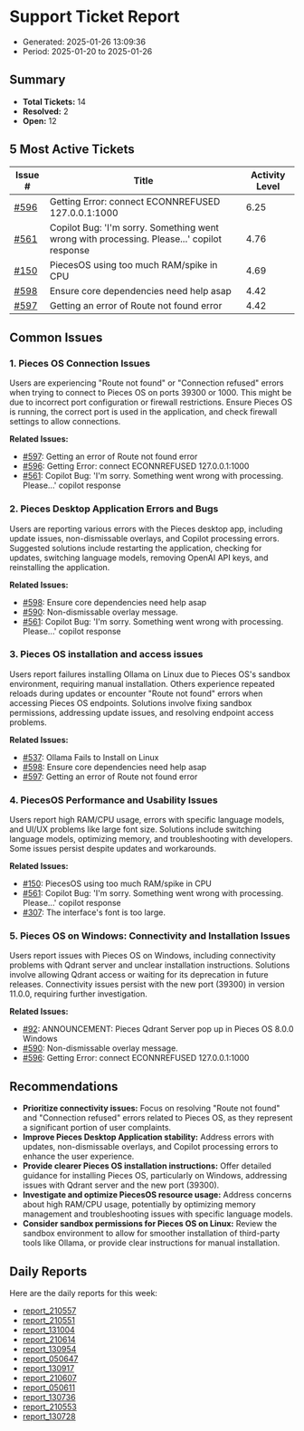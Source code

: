 # Support Ticket Report
- Generated: 2025-01-26 13:09:36
- Period: 2025-01-20 to 2025-01-26

## Summary
- **Total Tickets:** 14
- **Resolved:** 2
- **Open:** 12

## 5 Most Active Tickets
| Issue # | Title | Activity Level |
|---------|-------|----------------|
| [#596](https://github.com/pieces-app/support/issues/596) | Getting Error: connect ECONNREFUSED 127.0.0.1:1000 | 6.25 |
| [#561](https://github.com/pieces-app/support/issues/561) | Copilot Bug: 'I'm sorry. Something went wrong with processing. Please...' copilot response | 4.76 |
| [#150](https://github.com/pieces-app/support/issues/150) | PiecesOS using too much RAM/spike in CPU | 4.69 |
| [#598](https://github.com/pieces-app/support/issues/598) | Ensure core dependencies need help asap | 4.42 |
| [#597](https://github.com/pieces-app/support/issues/597) | Getting an error of Route not found error | 4.42 |

## Common Issues
### 1. Pieces OS Connection Issues
Users are experiencing "Route not found" or "Connection refused" errors when trying to connect to Pieces OS on ports 39300 or 1000. This might be due to incorrect port configuration or firewall restrictions. Ensure Pieces OS is running, the correct port is used in the application, and check firewall settings to allow connections.

**Related Issues:**
- [#597](https://github.com/pieces-app/support/issues/597): Getting an error of Route not found error
- [#596](https://github.com/pieces-app/support/issues/596): Getting Error: connect ECONNREFUSED 127.0.0.1:1000
- [#561](https://github.com/pieces-app/support/issues/561): Copilot Bug: 'I'm sorry. Something went wrong with processing. Please...' copilot response

### 2. Pieces Desktop Application Errors and Bugs
Users are reporting various errors with the Pieces desktop app, including update issues, non-dismissable overlays, and Copilot processing errors.  Suggested solutions include restarting the application, checking for updates, switching language models, removing OpenAI API keys, and reinstalling the application.

**Related Issues:**
- [#598](https://github.com/pieces-app/support/issues/598): Ensure core dependencies need help asap
- [#590](https://github.com/pieces-app/support/issues/590): Non-dismissable overlay message.
- [#561](https://github.com/pieces-app/support/issues/561): Copilot Bug: 'I'm sorry. Something went wrong with processing. Please...' copilot response

### 3. Pieces OS installation and access issues
Users report failures installing Ollama on Linux due to Pieces OS's sandbox environment, requiring manual installation. Others experience repeated reloads during updates or encounter "Route not found" errors when accessing Pieces OS endpoints. Solutions involve fixing sandbox permissions, addressing update issues, and resolving endpoint access problems.

**Related Issues:**
- [#537](https://github.com/pieces-app/support/issues/537): Ollama Fails to Install on Linux
- [#598](https://github.com/pieces-app/support/issues/598): Ensure core dependencies need help asap
- [#597](https://github.com/pieces-app/support/issues/597): Getting an error of Route not found error

### 4. PiecesOS Performance and Usability Issues
Users report high RAM/CPU usage, errors with specific language models, and UI/UX problems like large font size. Solutions include switching language models, optimizing memory, and troubleshooting with developers. Some issues persist despite updates and workarounds.

**Related Issues:**
- [#150](https://github.com/pieces-app/support/issues/150): PiecesOS using too much RAM/spike in CPU
- [#561](https://github.com/pieces-app/support/issues/561): Copilot Bug: 'I'm sorry. Something went wrong with processing. Please...' copilot response
- [#307](https://github.com/pieces-app/support/issues/307): The interface's font is too large.

### 5. Pieces OS on Windows: Connectivity and Installation Issues
Users report issues with Pieces OS on Windows, including connectivity problems with Qdrant server and unclear installation instructions. Solutions involve allowing Qdrant access or waiting for its deprecation in future releases. Connectivity issues persist with the new port (39300) in version 11.0.0, requiring further investigation.

**Related Issues:**
- [#92](https://github.com/pieces-app/support/issues/92): ANNOUNCEMENT: Pieces Qdrant Server pop up in Pieces OS 8.0.0 Windows
- [#590](https://github.com/pieces-app/support/issues/590): Non-dismissable overlay message.
- [#596](https://github.com/pieces-app/support/issues/596): Getting Error: connect ECONNREFUSED 127.0.0.1:1000


## Recommendations
- **Prioritize connectivity issues:** Focus on resolving "Route not found" and "Connection refused" errors related to Pieces OS, as they represent a significant portion of user complaints.
- **Improve Pieces Desktop Application stability:** Address errors with updates, non-dismissable overlays, and Copilot processing errors to enhance the user experience.
- **Provide clearer Pieces OS installation instructions:** Offer detailed guidance for installing Pieces OS, particularly on Windows, addressing issues with Qdrant server and the new port (39300).
- **Investigate and optimize PiecesOS resource usage:** Address concerns about high RAM/CPU usage, potentially by optimizing memory management and troubleshooting issues with specific language models.
- **Consider sandbox permissions for Pieces OS on Linux:** Review the sandbox environment to allow for smoother installation of third-party tools like Ollama, or provide clear instructions for manual installation.

## Daily Reports
Here are the daily reports for this week:

- [report_210557](daily/2025-01-21/report_210557.md)
- [report_210551](daily/2025-01-22/report_210551.md)
- [report_131004](daily/2025-01-22/report_131004.md)
- [report_210614](daily/2025-01-23/report_210614.md)
- [report_130954](daily/2025-01-23/report_130954.md)
- [report_050647](daily/2025-01-23/report_050647.md)
- [report_130917](daily/2025-01-24/report_130917.md)
- [report_210607](daily/2025-01-24/report_210607.md)
- [report_050611](daily/2025-01-25/report_050611.md)
- [report_130736](daily/2025-01-25/report_130736.md)
- [report_210553](daily/2025-01-25/report_210553.md)
- [report_130728](daily/2025-01-26/report_130728.md)
